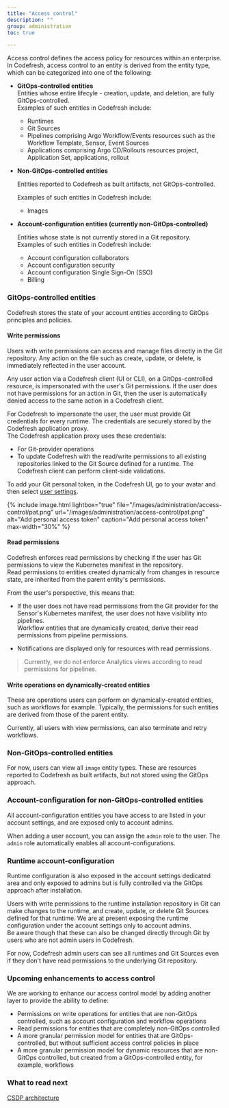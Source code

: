 ```yaml
---
title: "Access control"
description: ""
group: administration
toc: true

---
```

Access control defines the access policy for resources within an enterprise.   
In Codefresh, access control to an entity is derived from the entity type, which can be categorized into one of the following:

* **GitOps-controlled entities**  
  Entities whose entire lifecyle - creation, update, and deletion, are fully GitOps-controlled.  
  Examples of such entities in Codefresh include:
  * Runtimes
  * Git Sources
  * Pipelines comprising Argo Workflow/Events resources such as the Workflow Template, Sensor, Event Sources
  * Applications comprising Argo CD/Rollouts resources project, Application Set, applications, rollout

* **Non-GitOps-controlled entities**  

  Entities reported to Codefresh as built artifacts, not GitOps-controlled.
    
  Examples of such entities in Codefresh include:
  * Images

* **Account-configuration entities (currently non-GitOps-controlled)**  

  Entities whose state is not currently stored in a Git repository.  
  Examples of such entities in Codefresh include:

  * Account configuration collaborators
  * Account configuration security
  * Account configuration Single Sign-On (SSO)
  * Billing


### GitOps-controlled entities
Codefresh stores the state of your account entities according to GitOps principles and policies. 

#### Write permissions
Users with write permissions can access and manage files directly in the Git repository. Any action on the file such as create, update, or delete, is immediately reflected in the user account.  

Any user action via a Codefresh client (UI or CLI), on a GitOps-controlled resource, is impersonated with the user's Git permissions. If the user does not have permissions for an action in Git, then the user is automatically denied access to the same action in a Codefresh client.  

For Codefresh to impersonate the user, the user must provide Git credentials for every runtime. The credentials are securely stored by the Codefresh application proxy.  
The Codefresh application proxy uses these credentials:
* For Git-provider operations
* To update Codefresh with the read/write permissions to all existing repositories linked to the Git Source defined for a runtime. The Codefresh client can perform client-side validations.

To add your Git personal token, in the Codefresh UI, go to your avatar and then select [user settings](https://g.codefresh.io/2.0/user-settings).

{% include
image.html
lightbox="true"
file="/images/administration/access-control/pat.png"
url="/images/administration/access-control/pat.png"
alt="Add personal access token"
caption="Add personal access token"
max-width="30%"
%}

#### Read permissions
Codefresh enforces read permissions by checking if the user has Git permissions to view the Kubernetes manifest in the repository.  
Read permissions to entities created dynamically from changes in resource state, are inherited from the parent entity's permissions.

From the user's perspective, this means that:

* If the user does not have read permissions from the Git provider for the Sensor's Kubernetes manifest, the user does not have visibility into pipelines.  
  Workflow entities that are dynamically created, derive their read permissions from pipeline permissions. 

* Notifications are displayed only for resources with read permissions.


> Currently, we do not enforce Analytics views according to read permissions for pipelines. 

#### Write operations on dynamically-created entities
These are operations users can perform on dynamically-created entities, such as workflows for example. Typically, the permissions for such entities are derived from those of the parent entity.  

Currently, all users with view permissions, can also terminate and retry workflows. 


### Non-GitOps-controlled entities
For now, users can view all `image` entity types. These are resources reported to Codefresh as built artifacts, but not stored using the GitOps approach.

### Account-configuration for non-GitOps-controlled entities
All account-configuration entities you have access to are listed in your account settings, and are exposed only to account admins.  

When adding a user account, you can assign the `admin` role to the user. The `admin` role automatically enables all account-configurations.

### Runtime account-configuration 
Runtime configuration is also exposed in the account settings dedicated area and only exposed to admins but is fully controlled via the GitOps approach after installation. <br>

Users with write permissions to the runtime installation repository in Git can make changes to the runtime, and create, update, or delete Git Sources defined for that runtime.
We are at present exposing the runtime configuration under the account settings only to account admins.   
Be aware though that these can also be changed directly through Git by users who are not admin users in Codefresh. <br>

For now, Codefresh admin users can see all runtimes and Git Sources even if they don't have read permissions to the underlying Git repository.


### Upcoming enhancements to access control
We are working to enhance our access control model by adding another layer to provide the ability to define:
* Permissions on write operations for entities that are non-GitOps controlled, such as account configuration and workflow operations
* Read permissions for entities that are completely non-GitOps controlled
* A more granular permission model for entities that are GitOps-controlled, but without sufficient access control policies in place
* A more granular permission model for dynamic resources that are non-GitOps controlled, but created from a GitOps-controlled entity, for example, workflows

### What to read next
[CSDP architecture](({{site.baseurl}}/docs/getting-started/architecture/))
